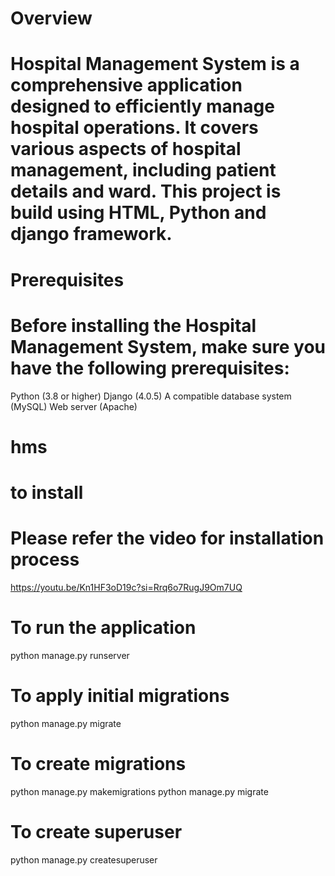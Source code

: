  #  Overview
 # Hospital Management System is a comprehensive application designed to efficiently manage hospital operations. It covers various aspects of hospital management, including patient details and ward. This project is build using HTML, Python and django framework.

 # Prerequisites
# Before installing the Hospital Management System, make sure you have the following prerequisites:

Python (3.8 or higher)
Django (4.0.5)
A compatible database system (MySQL)
Web server (Apache)
# hms

# to install 

# Please refer the video for installation process
 https://youtu.be/Kn1HF3oD19c?si=Rrq6o7RugJ9Om7UQ

# To run the application

python manage.py runserver

# To apply initial migrations

python manage.py migrate


# To create migrations

python manage.py makemigrations
python manage.py migrate


# To create superuser

python manage.py createsuperuser
